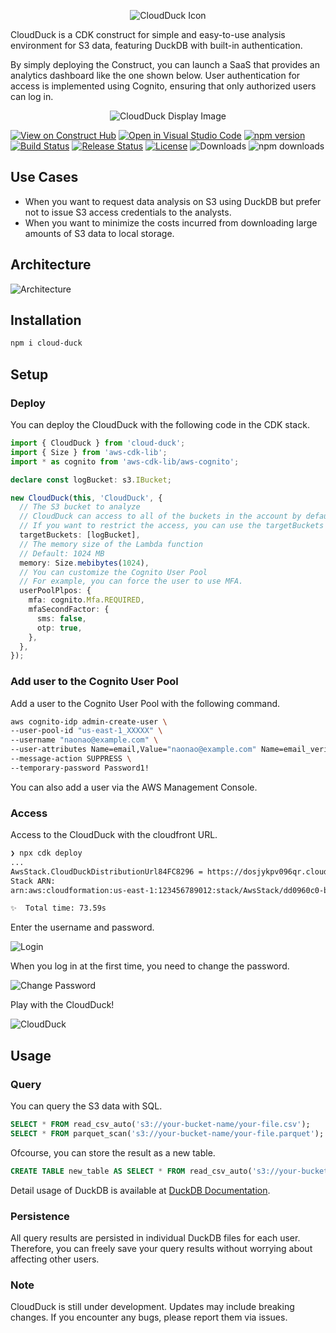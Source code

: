 <p align="center">
  <img src="frontend/public/icon.png" alt="CloudDuck Icon" style="max-width: 300px; max-height: 300px;" />
</p>

CloudDuck is a CDK construct for simple and easy-to-use analysis environment for S3 data, featuring DuckDB with built-in authentication.

By simply deploying the Construct, you can launch a SaaS that provides an analytics dashboard like the one shown below.
User authentication for access is implemented using Cognito, ensuring that only authorized users can log in.

<p align="center">
  <img src="images/cloudduck.gif" alt="CloudDuck Display Image" />
</p>

[![View on Construct Hub](https://constructs.dev/badge?package=cloud-duck)](https://constructs.dev/packages/cloud-duck)
[![Open in Visual Studio Code](https://img.shields.io/static/v1?logo=visualstudiocode&label=&message=Open%20in%20Visual%20Studio%20Code&labelColor=2c2c32&color=007acc&logoColor=007acc)](https://open.vscode.dev/badmintoncryer/cloud-duck)
[![npm version](https://badge.fury.io/js/cloud-duck.svg)](https://badge.fury.io/js/cloud-duck)
[![Build Status](https://github.com/badmintoncryer/cloud-duck/actions/workflows/build.yml/badge.svg)](https://github.com/badmintoncryer/cloud-duck/actions/workflows/build.yml)
[![Release Status](https://github.com/badmintoncryer/cloud-duck/actions/workflows/release.yml/badge.svg)](https://github.com/badmintoncryer/cloud-duck/actions/workflows/release.yml)
[![License](https://img.shields.io/badge/License-Apache%202.0-blue.svg)](https://opensource.org/licenses/Apache-2.0)
![Downloads](https://img.shields.io/badge/-DOWNLOADS:-brightgreen?color=gray)
![npm downloads](https://img.shields.io/npm/dt/cloud-duck?label=npm&color=blueviolet)

## Use Cases

- When you want to request data analysis on S3 using DuckDB but prefer not to issue S3 access credentials to the analysts.
- When you want to minimize the costs incurred from downloading large amounts of S3 data to local storage.

## Architecture

![Architecture](images/architecture.png)

## Installation

```bash
npm i cloud-duck
```

## Setup

### Deploy

You can deploy the CloudDuck with the following code in the CDK stack.

```typescript
import { CloudDuck } from 'cloud-duck';
import { Size } from 'aws-cdk-lib';
import * as cognito from 'aws-cdk-lib/aws-cognito';

declare const logBucket: s3.IBucket;

new CloudDuck(this, 'CloudDuck', {
  // The S3 bucket to analyze
  // CloudDuck can access to all of the buckets in the account by default.
  // If you want to restrict the access, you can use the targetBuckets property.
  targetBuckets: [logBucket],
  // The memory size of the Lambda function
  // Default: 1024 MB
  memory: Size.mebibytes(1024),
  // You can customize the Cognito User Pool
  // For example, you can force the user to use MFA.
  userPoolPlpos: {
    mfa: cognito.Mfa.REQUIRED,
    mfaSecondFactor: {
      sms: false,
      otp: true,
    },
  },
});
```

### Add user to the Cognito User Pool

Add a user to the Cognito User Pool with the following command.

```sh
aws cognito-idp admin-create-user \
--user-pool-id "us-east-1_XXXXX" \
--username "naonao@example.com" \
--user-attributes Name=email,Value="naonao@example.com" Name=email_verified,Value=true \
--message-action SUPPRESS \
--temporary-password Password1!
```

You can also add a user via the AWS Management Console.

### Access

Access to the CloudDuck with the cloudfront URL.

```bash
❯ npx cdk deploy
...
AwsStack.CloudDuckDistributionUrl84FC8296 = https://dosjykpv096qr.cloudfront.net
Stack ARN:
arn:aws:cloudformation:us-east-1:123456789012:stack/AwsStack/dd0960c0-b3d5-11ef-bcfc-12cf7722116f

✨  Total time: 73.59s
```

Enter the username and password.

![Login](images/login.png)

When you log in at the first time, you need to change the password.

![Change Password](images/change-password.png)

Play with the CloudDuck!

![CloudDuck](images/home.png)

## Usage

### Query

You can query the S3 data with SQL.

```sql
SELECT * FROM read_csv_auto('s3://your-bucket-name/your-file.csv');
SELECT * FROM parquet_scan('s3://your-bucket-name/your-file.parquet');
```

Ofcourse, you can store the result as a new table.

```sql
CREATE TABLE new_table AS SELECT * FROM read_csv_auto('s3://your-bucket-name/your-file.csv');
```

Detail usage of DuckDB is available at [DuckDB Documentation](https://duckdb.org/docs/sql/introduction.html).

### Persistence

All query results are persisted in individual DuckDB files for each user.
Therefore, you can freely save your query results without worrying about affecting other users.

### Note

CloudDuck is still under development. Updates may include breaking changes. If you encounter any bugs, please report them via issues.
